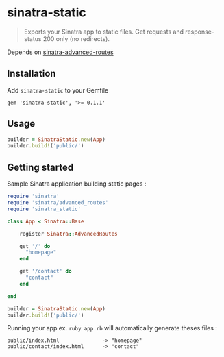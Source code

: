 # sinatra-static

> Exports your Sinatra app to static files. Get requests and response-status 200 only (no redirects).

Depends on [sinatra-advanced-routes](https://github.com/rkh/sinatra-advanced-routes)

## Installation

Add `sinatra-static` to your Gemfile

    gem 'sinatra-static', '>= 0.1.1'

## Usage

```ruby
builder = SinatraStatic.new(App)
builder.build!('public/')
```

## Getting started

Sample Sinatra application building static pages :

```ruby
require 'sinatra'
require 'sinatra/advanced_routes'
require 'sinatra_static'

class App < Sinatra::Base

    register Sinatra::AdvancedRoutes

    get '/' do    
      "homepage"
    end

    get '/contact' do
      "contact"
    end

end

builder = SinatraStatic.new(App)
builder.build!('public/')
```

Running your app ex. `ruby app.rb` will automatically generate theses files :

    public/index.html              -> "homepage"
    public/contact/index.html      -> "contact"
